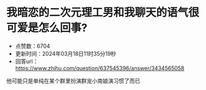 # 我暗恋的二次元理工男和我聊天的语气很可爱是怎么回事?
- 点赞数：6704
- 更新时间：2024年03月18日11时35分19秒
- 回答url：https://www.zhihu.com/question/637545396/answer/3434565058
<body>
 <p data-pid="LFkDDHod">他可能只是单纯在某个群里扮演群宠小南娘演习惯了而已</p>
</body>